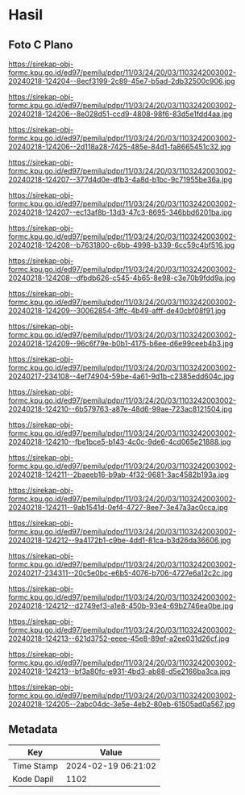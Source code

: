 # Hasil

## Foto C Plano

https://sirekap-obj-formc.kpu.go.id/ed97/pemilu/pdpr/11/03/24/20/03/1103242003002-20240218-124204--8ecf3199-2c89-45e7-b5ad-2db32500c906.jpg

https://sirekap-obj-formc.kpu.go.id/ed97/pemilu/pdpr/11/03/24/20/03/1103242003002-20240218-124206--8e028d51-ccd9-4808-98f6-83d5e1fdd4aa.jpg

https://sirekap-obj-formc.kpu.go.id/ed97/pemilu/pdpr/11/03/24/20/03/1103242003002-20240218-124206--2d118a28-7425-485e-84d1-fa8665451c32.jpg

https://sirekap-obj-formc.kpu.go.id/ed97/pemilu/pdpr/11/03/24/20/03/1103242003002-20240218-124207--377d4d0e-dfb3-4a8d-b1bc-9c71955be36a.jpg

https://sirekap-obj-formc.kpu.go.id/ed97/pemilu/pdpr/11/03/24/20/03/1103242003002-20240218-124207--ec13af8b-13d3-47c3-8695-346bbd6201ba.jpg

https://sirekap-obj-formc.kpu.go.id/ed97/pemilu/pdpr/11/03/24/20/03/1103242003002-20240218-124208--b7631800-c6bb-4998-b339-6cc59c4bf516.jpg

https://sirekap-obj-formc.kpu.go.id/ed97/pemilu/pdpr/11/03/24/20/03/1103242003002-20240218-124208--dfbdb626-c545-4b65-8e98-c3e70b9fdd9a.jpg

https://sirekap-obj-formc.kpu.go.id/ed97/pemilu/pdpr/11/03/24/20/03/1103242003002-20240218-124209--30062854-3ffc-4b49-afff-de40cbf08f91.jpg

https://sirekap-obj-formc.kpu.go.id/ed97/pemilu/pdpr/11/03/24/20/03/1103242003002-20240218-124209--96c6f79e-b0b1-4175-b6ee-d6e99ceeb4b3.jpg

https://sirekap-obj-formc.kpu.go.id/ed97/pemilu/pdpr/11/03/24/20/03/1103242003002-20240217-234108--4ef74904-59be-4a61-9d1b-c2385edd604c.jpg

https://sirekap-obj-formc.kpu.go.id/ed97/pemilu/pdpr/11/03/24/20/03/1103242003002-20240218-124210--6b579763-a87e-48d6-99ae-723ac8121504.jpg

https://sirekap-obj-formc.kpu.go.id/ed97/pemilu/pdpr/11/03/24/20/03/1103242003002-20240218-124210--fbe1bce5-b143-4c0c-9de6-4cd065e21888.jpg

https://sirekap-obj-formc.kpu.go.id/ed97/pemilu/pdpr/11/03/24/20/03/1103242003002-20240218-124211--2baeeb16-b9ab-4f32-9681-3ac4582b193a.jpg

https://sirekap-obj-formc.kpu.go.id/ed97/pemilu/pdpr/11/03/24/20/03/1103242003002-20240218-124211--9ab1541d-0ef4-4727-8ee7-3e47a3ac0cca.jpg

https://sirekap-obj-formc.kpu.go.id/ed97/pemilu/pdpr/11/03/24/20/03/1103242003002-20240218-124212--9a4172b1-c9be-4dd1-81ca-b3d26da36606.jpg

https://sirekap-obj-formc.kpu.go.id/ed97/pemilu/pdpr/11/03/24/20/03/1103242003002-20240217-234311--20c5e0bc-e6b5-4076-b706-4727e6a12c2c.jpg

https://sirekap-obj-formc.kpu.go.id/ed97/pemilu/pdpr/11/03/24/20/03/1103242003002-20240218-124212--d2749ef3-a1e8-450b-93e4-69b2746ea0be.jpg

https://sirekap-obj-formc.kpu.go.id/ed97/pemilu/pdpr/11/03/24/20/03/1103242003002-20240218-124213--621d3752-eeee-45e8-89ef-a2ee031d26cf.jpg

https://sirekap-obj-formc.kpu.go.id/ed97/pemilu/pdpr/11/03/24/20/03/1103242003002-20240218-124213--bf3a80fc-e931-4bd3-ab88-d5e2166ba3ca.jpg

https://sirekap-obj-formc.kpu.go.id/ed97/pemilu/pdpr/11/03/24/20/03/1103242003002-20240218-124205--2abc04dc-3e5e-4eb2-80eb-61505ad0a567.jpg


## Metadata

| Key        | Value               |
| ---------- | ------------------- |
| Time Stamp | 2024-02-19 06:21:02 |
| Kode Dapil | 1102                |



